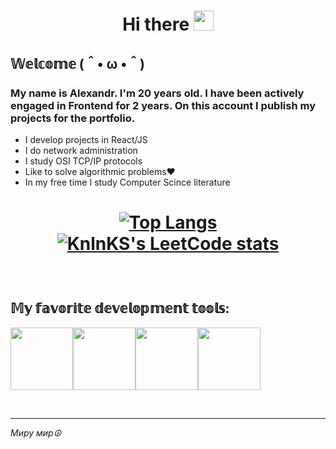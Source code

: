 

<h1 align="center">Hi there
<img src="https://github.com/blackcater/blackcater/raw/main/images/Hi.gif" height="32"/></h1>


<h2>𝕎𝕖𝕝𝕔𝕠𝕞𝕖 (＾• ω •＾)</h2>
<h3>My name is Alexandr. I'm 20 years old. I have been actively engaged in Frontend for 2 years. On this account I publish my projects for the portfolio.  </h3>
<ul>
 <li>I develop projects in React/JS</li>
 <li>I do network administration</li>
 <li>I study OSI TCP/IP protocols</li>
 <li>Like to solve algorithmic problems❤</li>
 <li>In my free time I study Computer Scince literature</li>
</ul>
<h1 align="center">
 
[![Top Langs](https://github-readme-stats.vercel.app/api/top-langs/?username=anuraghazra)](https://github.com/panchopensmart)
[![KnlnKS's LeetCode stats](https://leetcode-stats-six.vercel.app/api?username=panchopensmart&theme=dark)](https://leetcode.com/panchopensmart/) 

</h1>

<br />
<h2>𝕄𝕪 𝕗𝕒𝕧𝕠𝕣𝕚𝕥𝕖 𝕕𝕖𝕧𝕖𝕝𝕠𝕡𝕞𝕖𝕟𝕥 𝕥𝕠𝕠𝕝𝕤:</h2>
<p><a href="https://www.jetbrains.com/phpstorm/"><img src="https://media.giphy.com/media/TuGVzbywNqfOpw1VWi/giphy.gif" width="100"/></a><a href="https://www.figma.com"><img src="https://media.giphy.com/media/GFGDHw67eO1snrEqfY/giphy.gif" width="100"/></a><a href="https://www.mozilla.org/ru/firefox/developer/"><img src="https://media.giphy.com/media/L6NdhUFd5GBigmt3eF/giphy.gif" width="100"/></a><a href="https://www.adobe.com/ru/products/illustrator.html"><img src="https://media.giphy.com/media/tH16KZtl30ZO2RRH6T/giphy.gif" width="100"/></a></p>

 <br/>
 <hr>
 <i>Миру мир☮</i>
